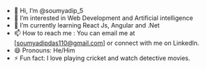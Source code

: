 - 👋 Hi, I’m @soumyadip_5
- 👀 I’m interested in Web Development and Artificial intelligence
- 🌱 I’m currently learning React Js, Angular and .Net 
- 📫 How to reach me : You can email me at [soumyadipdas110@gmail.com] or connect with me on LinkedIn.
- 😄 Pronouns: He/Him
- ⚡ Fun fact: I love playing cricket and watch detective movies.

<!---
soumyadip14/soumyadip14 is a ✨ special ✨ repository because its `README.md` (this file) appears on your GitHub profile.
You can click the Preview link to take a look at your changes.
--->
